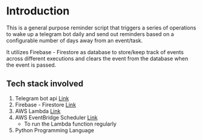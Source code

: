 # Introduction
This is a general purpose reminder script that triggers a series of operations to wake up a telegram bot daily and send out reminders based on a configurable number of days away from an event/task.

It utilizes Firebase - Firestore as database to store/keep track of events across different executions and clears the event from the database when the event is passed.


## Tech stack involved
1. Telegram bot api [Link](https://github.com/python-telegram-bot/python-telegram-bot)
2. Firebase - Firestore [Link](https://firebase.google.com/docs/firestore/quickstart)
3. AWS Lambda [Link](https://aws.amazon.com/pm/lambda)
4. AWS EventBridge Scheduler [Link](https://aws.amazon.com/blogs/compute/introducing-amazon-eventbridge-scheduler/)
    - To run the Lambda function regularly
5. Python Programming Language
